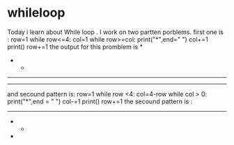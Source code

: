 # whileloop
Today i learn about While loop .
I work on two partten porblems.
first one is :
row=1
while row<=4:
    col=1
    while row>=col:
        print("*",end=" ")
        col+=1
    print()
    row+=1
the output for this promblem is
*
* *
* * * 
* * * *

and secound pattern is:
row=1
while row <4:
    col=4-row
    while col > 0:
        print("*",end = " ")
        col-=1
    print()
    row+=1
the secound pattern is :
* * *
* *
* 
